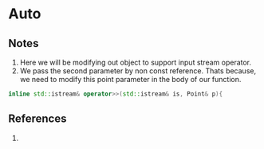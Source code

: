 # Auto

## Notes
1. Here we will be modifying out object to support input stream operator.
2. We pass the second parameter by non const reference. Thats because, we need to modify this point parameter in the body of our function.

```cpp
inline std::istream& operator>>(std::istream& is, Point& p){
```

## References

1. 

